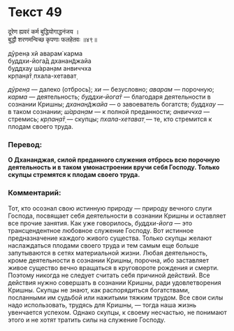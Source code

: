 # Текст 49

दूरेण ह्यवरं कर्म बुद्धियोगाद्धनंजय ।  
बुद्धौ शरणमन्विच्छ कृपणाः फलहेतवः ॥४९॥

дӯрен̣а хй аварам̇ карма  
буддхи-йога̄д дханан̃джайа  
буддхау ш́аран̣ам анвиччха  
кр̣пан̣а̄т̣ пхала-хетават̣

_дӯрен̣а_ — далеко (отбрось); _хи_ — безусловно; _аварам_ — порочную; _карма_ — деятельность; _буддхи-йога̄т_ — благодаря деятельности в сознании Кришны; _дханан̃джайа_ — о завоеватель богатств; _буддхау_ — в таком сознании; _ш́аран̣ам_ — к полной преданности; _анвиччха_ — стремись; _кр̣пан̣а̄т̣_ — скупцы; _пхала-хетават̣_ — те, кто стремится к плодам своего труда.

### Перевод:

**О Дхананджая, силой преданного служения отбрось всю порочную деятельность и в таком умонастроении вручи себя Господу. Только скупцы стремятся к плодам своего труда.**

### Комментарий:

Тот, кто осознал свою истинную природу — природу вечного слуги Господа, посвящает себя деятельности в сознании Кришны и оставляет все прочие занятия. Как уже говорилось, _буддхи-йога_ — это трансцендентное любовное служение Господу. Вот истинное предназначение каждого живого существа. Только скупцы желают наслаждаться плодами своего труда и тем самым еще больше запутываются в сетях материальной жизни. Любая деятельность, кроме деятельности в сознании Кришны, порочна, ибо заставляет живое существо вечно вращаться в круговороте рождения и смерти. Поэтому никогда не следует считать себя причиной действий. Все действия нужно совершать в сознании Кришны, ради удовлетворения Кришны. Скупцы не знают, как распорядиться богатствами, посланными им судьбой или нажитыми тяжким трудом. Все свои силы надо использовать, трудясь для Кришны, — тогда наша жизнь увенчается успехом. Однако скупцы, к своему несчастью, не понимают этого и не хотят тратить силы на служение Господу.